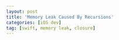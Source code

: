 ```yaml
---
layout: post
title: 'Memory Leak Caused By Recursions'
categories: [iOS dev]
tag: [swift, memory leak, closure]
---
```


